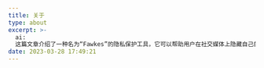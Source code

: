 ```yaml
---
title: 关于
type: about
excerpt: >-
  ai:
  这篇文章介绍了一种名为“Fawkes”的隐私保护工具，它可以帮助用户在社交媒体上隐藏自己的面部识别信息。该工具能够生成一种特殊的“面具”，通过添加噪声和干扰来欺骗人脸识别算法，从而使得用户的真实面部特征难以被匹配到。作者呼吁更多的人使用类似的隐私工具来保护自己的个人信息。同时也提出了一些可能存在的问题和解决方案。
date: 2023-03-28 17:49:21
---
```

